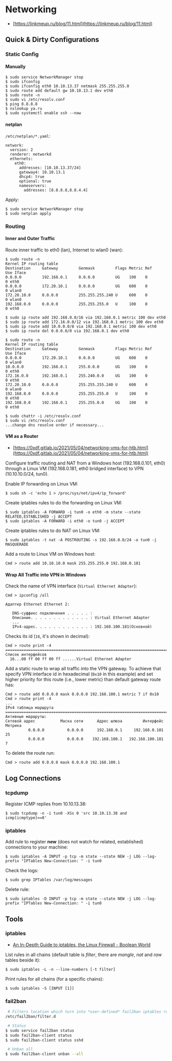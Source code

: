 # Networking

* [https://linkmeup.ru/blog/11.html](https://linkmeup.ru/blog/11.html)




## Quick & Dirty Configurations



### Static Config


#### Manually

```
$ sudo service NetworkManager stop
$ sudo ifconfig 
$ sudo ifconfig eth0 10.10.13.37 netmask 255.255.255.0
$ sudo route add default gw 10.10.13.1 dev eth0
$ sudo route -n
$ sudo vi /etc/resolv.conf 
$ ping 8.8.8.8
$ nslookup ya.ru
$ sudo systemctl enable ssh --now
```


#### netplan

`/etc/netplan/*.yaml`:

```
network:
  version: 2
  renderer: networkd
  ethernets:
    eth0:
      addresses: [10.10.13.37/24]
      gateway4: 10.10.13.1
      dhcp4: true
      optional: true
      nameservers:
        addresses: [8.8.8.8,8.8.4.4]
```

Apply:

```
$ sudo service NetworkManager stop
$ sudo netplan apply
```



### Routing


#### Inner and Outer Traffic

Route inner traffic to eth0 (lan), Internet to wlan0 (wan):

```
$ sudo route -n
Kernel IP routing table
Destination     Gateway         Genmask         Flags Metric Ref    Use Iface
0.0.0.0         192.168.0.1     0.0.0.0         UG    100    0        0 eth0
0.0.0.0         172.20.10.1     0.0.0.0         UG    600    0        0 wlan0
172.20.10.0     0.0.0.0         255.255.255.240 U     600    0        0 wlan0
192.168.0.0     0.0.0.0         255.255.255.0   U     100    0        0 eth0

$ sudo ip route add 192.168.0.0/16 via 192.168.0.1 metric 100 dev eth0
$ sudo ip route add 172.16.0.0/12 via 192.168.0.1 metric 100 dev eth0
$ sudo ip route add 10.0.0.0/8 via 192.168.0.1 metric 100 dev eth0
$ sudo ip route del 0.0.0.0/0 via 192.168.0.1 dev eth0

$ sudo route -n
Kernel IP routing table
Destination     Gateway         Genmask         Flags Metric Ref    Use Iface
0.0.0.0         172.20.10.1     0.0.0.0         UG    600    0        0 wlan0
10.0.0.0        192.168.0.1     255.0.0.0       UG    100    0        0 eth0
172.16.0.0      192.168.0.1     255.240.0.0     UG    100    0        0 eth0
172.20.10.0     0.0.0.0         255.255.255.240 U     600    0        0 wlan0
192.168.0.0     0.0.0.0         255.255.255.0   U     100    0        0 eth0
192.168.0.0     192.168.0.1     255.255.0.0     UG    100    0        0 eth0

$ sudo chattr -i /etc/resolv.conf
$ sudo vi /etc/resolv.conf
...change dns resolve order if necessary...
```


#### VM as a Router

* [https://0xdf.gitlab.io/2021/05/04/networking-vms-for-htb.html](https://0xdf.gitlab.io/2021/05/04/networking-vms-for-htb.html)

Configure traffic routing and NAT from a Windows host (192.168.0.101, eth0) through a Linux VM (192.168.0.181, eth0 bridged interface) to VPN (10.10.10.0/24, tun0).

Enable IP forwarding on Linux VM:

```
$ sudo sh -c 'echo 1 > /proc/sys/net/ipv4/ip_forward'
```

Create iptables rules to do the forwarding on Linux VM:

```
$ sudo iptables -A FORWARD -i tun0 -o eth0 -m state --state RELATED,ESTABLISHED -j ACCEPT
$ sudo iptables -A FORWARD -i eth0 -o tun0 -j ACCEPT
```

Create iptables rules to do NAT on Linux VM:

```
$ sudo iptables -t nat -A POSTROUTING -s 192.168.0.0/24 -o tun0 -j MASQUERADE
```

Add a route to Linux VM on Windows host:

```
Cmd > route add 10.10.10.0 mask 255.255.255.0 192.168.0.181
```


#### Wrap All Traffic into VPN in Windows

Check the name of VPN interface (`Virtual Ethernet Adapter`):

```
Cmd > ipconfig /all

Адаптер Ethernet Ethernet 2:

   DNS-суффикс подключения . . . . . :
   Описание. . . . . . . . . . . . . : Virtual Ethernet Adapter
   ...
   IPv4-адрес. . . . . . . . . . . . : 192.168.100.181(Основной)
```

Checks its id (`16`, it's shown in decimal):

```
Cmd > route print -4
===========================================================================
Список интерфейсов
  16...00 ff 00 ff 00 ff ......Virtual Ethernet Adapter
```

Add a static route to wrap all traffic into the VPN gateway. To achieve that specify VPN interface id in hexadecimal (`0x10` in this example) and set higher priority for this route (i.e., lower metric) than default gateway route has:

```
Cmd > route add 0.0.0.0 mask 0.0.0.0 192.168.100.1 metric 7 if 0x10
Cmd > route print -4
...
IPv4 таблица маршрута
===========================================================================
Активные маршруты:
Сетевой адрес           Маска сети      Адрес шлюза         Интерфейс   Метрика
          0.0.0.0          0.0.0.0      192.168.0.1     192.168.0.101       25
          0.0.0.0          0.0.0.0    192.168.100.1   192.168.100.181        7
```

To delete the route run:

```
Cmd > route add 0.0.0.0 mask 0.0.0.0 192.168.100.1
```




## Log Connections



### tcpdump

Register ICMP replies from 10.10.13.38:

```
$ sudo tcpdump -n -i tun0 -XSs 0 'src 10.10.13.38 and icmp[icmptype]==8'
```



### iptables

Add rule to register **new** (does not watch for related, established) connections to your machine:

```
$ sudo iptables -A INPUT -p tcp -m state --state NEW -j LOG --log-prefix "IPTables New-Connection: " -i tun0
```

Check the logs:

```
$ sudo grep IPTables /var/log/messages
```

Delete rule:

```
$ sudo iptables -D INPUT -p tcp -m state --state NEW -j LOG --log-prefix "IPTables New-Connection: " -i tun0
```




## Tools



### iptables

* [An In-Depth Guide to iptables, the Linux Firewall - Boolean World](https://www.booleanworld.com/depth-guide-iptables-linux-firewall/)

List rules in all chains (default table is *filter*, there are *mangle*, *nat* and *raw* tables beside it):

```
$ sudo iptables -L -n --line-numbers [-t filter]
```

Print rules for all chains (for a specific chains):

```
$ sudo iptables -S [INPUT [1]]
```



### fail2ban

```bash
 # Filters location which turn into *user-defined* fail2ban iptables rules (automatically)
/etc/fail2ban/filter.d

 # Status
$ sudo service fail2ban status
$ sudo fail2ban-client status
$ sudo fail2ban-client status sshd

 # Unban all
$ sudo fail2ban-client unban --all
```
